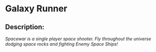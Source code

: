 # Galaxy Runner
## Description:
 
  _Spacewar is a single player space shooter. Fly throughout the universe dodging space rocks and fighting Enemy Space Ships!_

